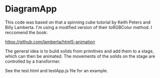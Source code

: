 # DiagramApp

This code was based on that a spinning cube tutorial by Keith Peters and Billy Lamberta. I'm using a modified version of their toRGBColur method. I reccomend the book:

https://github.com/lamberta/html5-animation


The general idea is to build solids from primitives and add them to a stage, which can then be animated. The movements of the solids on the stage are controlled by a transformer.

See the test.html and testApp.js file for an example.
